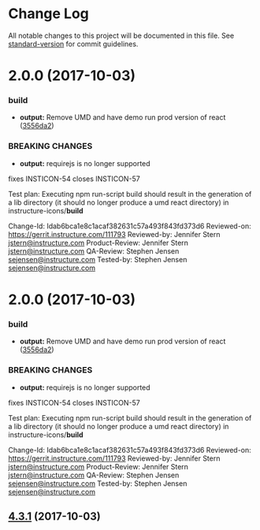 # Change Log

All notable changes to this project will be documented in this file. See [standard-version](https://github.com/conventional-changelog/standard-version) for commit guidelines.

<a name="2.0.0"></a>
# 2.0.0 (2017-10-03)


### build

* **output:** Remove UMD and have demo run prod version of react ([3556da2](https://github.com/strongmind/strongmind-icons/commit/3556da2))


### BREAKING CHANGES

* **output:** requirejs is no longer supported

fixes INSTICON-54
closes INSTICON-57

Test plan:
Executing npm run-script build should result in the generation of a
lib directory (it should no longer produce a umd react directory) in
instructure-icons/__build__

Change-Id: Idab6bca1e8c1acaf382631c57a493f843fd373d6
Reviewed-on: https://gerrit.instructure.com/111793
Reviewed-by: Jennifer Stern <jstern@instructure.com>
Product-Review: Jennifer Stern <jstern@instructure.com>
QA-Review: Stephen Jensen <sejensen@instructure.com>
Tested-by: Stephen Jensen <sejensen@instructure.com>



<a name="2.0.0"></a>
# 2.0.0 (2017-10-03)


### build

* **output:** Remove UMD and have demo run prod version of react ([3556da2](https://github.com/strongmind/strongmind-icons/commit/3556da2))


### BREAKING CHANGES

* **output:** requirejs is no longer supported

fixes INSTICON-54
closes INSTICON-57

Test plan:
Executing npm run-script build should result in the generation of a
lib directory (it should no longer produce a umd react directory) in
instructure-icons/__build__

Change-Id: Idab6bca1e8c1acaf382631c57a493f843fd373d6
Reviewed-on: https://gerrit.instructure.com/111793
Reviewed-by: Jennifer Stern <jstern@instructure.com>
Product-Review: Jennifer Stern <jstern@instructure.com>
QA-Review: Stephen Jensen <sejensen@instructure.com>
Tested-by: Stephen Jensen <sejensen@instructure.com>



<a name="4.3.1"></a>
## [4.3.1](https://github.com/instructure/instructure-icons/compare/v4.3.0...v4.3.1) (2017-10-03)
